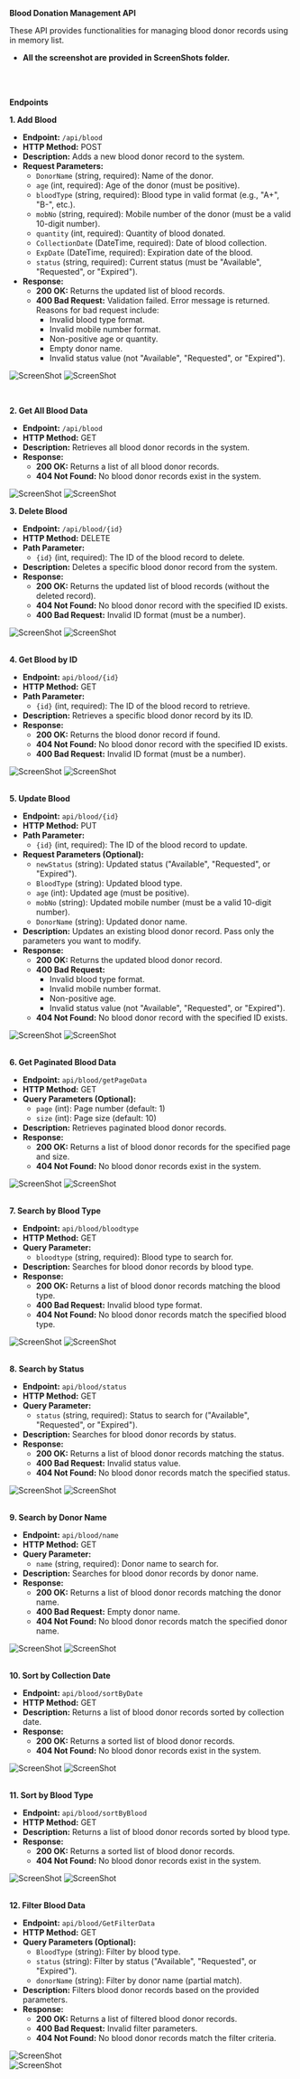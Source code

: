 ****Blood Donation Management API****

These API provides functionalities for managing blood donor records using in memory list.
* ****All the screenshot are provided in ScreenShots folder.****
<br>
<br>

**Endpoints**

**1. Add Blood**
* **Endpoint:** `/api/blood`
* **HTTP Method:** POST
* **Description:** Adds a new blood donor record to the system.
* **Request Parameters:**
    * `DonorName` (string, required): Name of the donor.
    * `age` (int, required): Age of the donor (must be positive).
    * `bloodType` (string, required): Blood type in valid format (e.g., "A+", "B-", etc.).
    * `mobNo` (string, required): Mobile number of the donor (must be a valid 10-digit number).
    * `quantity` (int, required): Quantity of blood donated.
    * `CollectionDate` (DateTime, required): Date of blood collection.
    * `ExpDate` (DateTime, required): Expiration date of the blood.
    * `status` (string, required): Current status (must be "Available", "Requested", or "Expired").
* **Response:**
    * **200 OK:** Returns the updated list of blood records.
    * **400 Bad Request:** Validation failed. Error message is returned. Reasons for bad request include:
        * Invalid blood type format.
        * Invalid mobile number format.
        * Non-positive age or quantity.
        * Empty donor name.
        * Invalid status value (not "Available", "Requested", or "Expired").
   
![ScreenShot](https://raw.github.com/manan2002sharma/Assignment_net_blood_bank/master/Assignment_net_blood_bank/ScreenShots/PostMan_AddBloodDataEndpoint_Post.png) 
![ScreenShot](https://raw.github.com/manan2002sharma/Assignment_net_blood_bank/master/Assignment_net_blood_bank/ScreenShots/Swagger_AddBlooddataendpoint_Post.png)
        
<br>

**2. Get All Blood Data**
* **Endpoint:** `/api/blood`
* **HTTP Method:** GET
* **Description:** Retrieves all blood donor records in the system.
* **Response:**
    * **200 OK:** Returns a list of all blood donor records.
    * **404 Not Found:** No blood donor records exist in the system.
    
![ScreenShot](https://raw.github.com/manan2002sharma/Assignment_net_blood_bank/master/Assignment_net_blood_bank/ScreenShots/PostMan_GetAllBloodData_Get.png) 
![ScreenShot](https://raw.github.com/manan2002sharma/Assignment_net_blood_bank/master/Assignment_net_blood_bank/ScreenShots/Swagger_GetAllBLoodData_get.png)
<br>

**3. Delete Blood**
* **Endpoint:** `/api/blood/{id}`
* **HTTP Method:** DELETE
* **Path Parameter:**
    * `{id}` (int, required): The ID of the blood record to delete.
* **Description:** Deletes a specific blood donor record from the system.
* **Response:**
    * **200 OK:** Returns the updated list of blood records (without the deleted record).
    * **404 Not Found:** No blood donor record with the specified ID exists.
    * **400 Bad Request:** Invalid ID format (must be a number).
    
![ScreenShot](https://raw.github.com/manan2002sharma/Assignment_net_blood_bank/master/Assignment_net_blood_bank/ScreenShots/Postman_DeleteEndpointWithId_Delete.png) 
![ScreenShot](https://raw.github.com/manan2002sharma/Assignment_net_blood_bank/master/Assignment_net_blood_bank/ScreenShots/Swagger_DeleteEndpointWithId_delete.png) 
<br>
<br>

**4. Get Blood by ID**
* **Endpoint:** `api/blood/{id}`
* **HTTP Method:** GET
* **Path Parameter:**
    * `{id}` (int, required): The ID of the blood record to retrieve.
* **Description:** Retrieves a specific blood donor record by its ID.
* **Response:**
    * **200 OK:** Returns the blood donor record if found.
    * **404 Not Found:** No blood donor record with the specified ID exists.
    * **400 Bad Request:** Invalid ID format (must be a number).
    
![ScreenShot](https://raw.github.com/manan2002sharma/Assignment_net_blood_bank/master/Assignment_net_blood_bank/ScreenShots/PostMan_GetDataById_get.png) 
![ScreenShot](https://raw.github.com/manan2002sharma/Assignment_net_blood_bank/master/Assignment_net_blood_bank/ScreenShots/Swagger_getDataById_get.png)
<br>
<br>


**5. Update Blood**
* **Endpoint:** `api/blood/{id}`
* **HTTP Method:** PUT
* **Path Parameter:**
    * `{id}` (int, required): The ID of the blood record to update.
* **Request Parameters (Optional):**
    * `newStatus` (string): Updated status ("Available", "Requested", or "Expired").
    * `BloodType` (string): Updated blood type.
    * `age` (int): Updated age (must be positive).
    * `mobNo` (string): Updated mobile number (must be a valid 10-digit number).
    * `DonorName` (string): Updated donor name.
* **Description:** Updates an existing blood donor record. Pass only the parameters you want to modify.
* **Response:**
    * **200 OK:** Returns the updated blood donor record.
    * **400 Bad Request:**
        * Invalid blood type format.
        * Invalid mobile number format.
        * Non-positive age.
        * Invalid status value (not "Available", "Requested", or "Expired").
    * **404 Not Found:** No blood donor record with the specified ID exists.
    
![ScreenShot](https://raw.github.com/manan2002sharma/Assignment_net_blood_bank/master/Assignment_net_blood_bank/ScreenShots/PostMan_UpdateById_put.png)
![ScreenShot](https://raw.github.com/manan2002sharma/Assignment_net_blood_bank/master/Assignment_net_blood_bank/ScreenShots/Swagger_UpdateById_Put.png)
<br>
<br>


**6. Get Paginated Blood Data**
* **Endpoint:** `api/blood/getPageData`
* **HTTP Method:** GET
* **Query Parameters (Optional):**
    * `page` (int): Page number (default: 1)
    * `size` (int): Page size (default: 10)
* **Description:** Retrieves paginated blood donor records.
* **Response:**
    * **200 OK:** Returns a list of blood donor records for the specified page and size.
    * **404 Not Found:** No blood donor records exist in the system.

![ScreenShot](https://raw.github.com/manan2002sharma/Assignment_net_blood_bank/master/Assignment_net_blood_bank/ScreenShots/PostMan_Pagination_get.png) 
![ScreenShot](https://raw.github.com/manan2002sharma/Assignment_net_blood_bank/master/Assignment_net_blood_bank/ScreenShots/Swagger_pagination_get.png)
<br>
<br>


**7. Search by Blood Type**
* **Endpoint:** `api/blood/bloodtype`
* **HTTP Method:** GET
* **Query Parameter:**
    * `bloodtype` (string, required): Blood type to search for.
* **Description:** Searches for blood donor records by blood type.
* **Response:**
    * **200 OK:** Returns a list of blood donor records matching the blood type.
    * **400 Bad Request:** Invalid blood type format.
    * **404 Not Found:** No blood donor records match the specified blood type.

![ScreenShot](https://raw.github.com/manan2002sharma/Assignment_net_blood_bank/master/Assignment_net_blood_bank/ScreenShots/PostMan_SearchByBloodType_get.png) 
![ScreenShot](https://raw.github.com/manan2002sharma/Assignment_net_blood_bank/master/Assignment_net_blood_bank/ScreenShots/Swagger_SearchByBloodType_get.png) 
<br>
<br>

**8. Search by Status**
* **Endpoint:** `api/blood/status`
* **HTTP Method:** GET
* **Query Parameter:**
    * `status` (string, required): Status to search for ("Available", "Requested", or "Expired").
* **Description:** Searches for blood donor records by status.
* **Response:**
    * **200 OK:** Returns a list of blood donor records matching the status.
    * **400 Bad Request:** Invalid status value.
    * **404 Not Found:** No blood donor records match the specified status.

![ScreenShot](https://raw.github.com/manan2002sharma/Assignment_net_blood_bank/master/Assignment_net_blood_bank/ScreenShots/PostMan_SearchByStatus_get.png) 
![ScreenShot](https://raw.github.com/manan2002sharma/Assignment_net_blood_bank/master/Assignment_net_blood_bank/ScreenShots/Swagger_SearchByStatus_get.png) 
<br>
<br>

**9. Search by Donor Name**
* **Endpoint:** `api/blood/name`
* **HTTP Method:** GET
* **Query Parameter:**
    * `name` (string, required): Donor name to search for.
* **Description:** Searches for blood donor records by donor name.
* **Response:**
    * **200 OK:** Returns a list of blood donor records matching the donor name.
    * **400 Bad Request:** Empty donor name.
    * **404 Not Found:** No blood donor records match the specified donor name.

![ScreenShot](https://raw.github.com/manan2002sharma/Assignment_net_blood_bank/master/Assignment_net_blood_bank/ScreenShots/Postman_SearchByName_get.png) 
![ScreenShot](https://raw.github.com/manan2002sharma/Assignment_net_blood_bank/master/Assignment_net_blood_bank/ScreenShots/Swagger_SearchByName_get.png) 
<br>
<br>

**10. Sort by Collection Date**
* **Endpoint:** `api/blood/sortByDate`
* **HTTP Method:** GET
* **Description:** Returns a list of blood donor records sorted by collection date.
* **Response:**
    * **200 OK:** Returns a sorted list of blood donor records.
    * **404 Not Found:** No blood donor records exist in the system.

![ScreenShot](https://raw.github.com/manan2002sharma/Assignment_net_blood_bank/master/Assignment_net_blood_bank/ScreenShots/PostMan_BonusSortByDate_Get.png) 
![ScreenShot](https://raw.github.com/manan2002sharma/Assignment_net_blood_bank/master/Assignment_net_blood_bank/ScreenShots/Swagger_BonusSortByDate_get.png) 
<br>
<br>

**11. Sort by Blood Type**
* **Endpoint:** `api/blood/sortByBlood`
* **HTTP Method:** GET
* **Description:** Returns a list of blood donor records sorted by blood type.
* **Response:**
    * **200 OK:** Returns a sorted list of blood donor records.
    * **404 Not Found:** No blood donor records exist in the system.

![ScreenShot](https://raw.github.com/manan2002sharma/Assignment_net_blood_bank/master/Assignment_net_blood_bank/ScreenShots/PostMan_BonusSortByBloodType_get.png) 
![ScreenShot](https://raw.github.com/manan2002sharma/Assignment_net_blood_bank/master/Assignment_net_blood_bank/ScreenShots/Swagger_BonusSortByBloodType_get.png)
<br>
<br>

**12. Filter Blood Data**
* **Endpoint:** `api/blood/GetFilterData`
* **HTTP Method:** GET
* **Query Parameters (Optional):**
    * `BloodType` (string): Filter by blood type.
    * `status` (string): Filter by status ("Available", "Requested", or "Expired").
    * `donorName` (string): Filter by donor name (partial match).
* **Description:** Filters blood donor records based on the provided parameters.
* **Response:**
    * **200 OK:** Returns a list of filtered blood donor records.
    * **400 Bad Request:** Invalid filter parameters.
    * **404 Not Found:** No blood donor records match the filter criteria.
    
 ![ScreenShot](https://raw.github.com/manan2002sharma/Assignment_net_blood_bank/master/Assignment_net_blood_bank/ScreenShots/PostMan_BonusFilterDataByMultipleParameters_get.png)  
 ![ScreenShot](https://raw.github.com/manan2002sharma/Assignment_net_blood_bank/master/Assignment_net_blood_bank/ScreenShots/Swagger_BonusFilterDataByMultipleParameter_get.png) 
